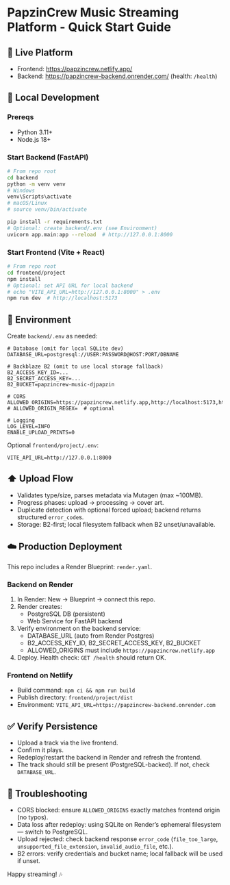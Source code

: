 # PapzinCrew Music Streaming Platform - Quick Start Guide

## 🚀 Live Platform
- Frontend: https://papzincrew.netlify.app/
- Backend: https://papzincrew-backend.onrender.com/ (health: `/health`)

## 🧪 Local Development
### Prereqs
- Python 3.11+
- Node.js 18+

### Start Backend (FastAPI)
```bash
# From repo root
cd backend
python -m venv venv
# Windows
venv\Scripts\activate
# macOS/Linux
# source venv/bin/activate

pip install -r requirements.txt
# Optional: create backend/.env (see Environment)
uvicorn app.main:app --reload  # http://127.0.0.1:8000
```

### Start Frontend (Vite + React)
```bash
# From repo root
cd frontend/project
npm install
# Optional: set API URL for local backend
# echo "VITE_API_URL=http://127.0.0.1:8000" > .env
npm run dev  # http://localhost:5173
```

## 🔐 Environment
Create `backend/.env` as needed:
```
# Database (omit for local SQLite dev)
DATABASE_URL=postgresql://USER:PASSWORD@HOST:PORT/DBNAME

# Backblaze B2 (omit to use local storage fallback)
B2_ACCESS_KEY_ID=...
B2_SECRET_ACCESS_KEY=...
B2_BUCKET=papzincrew-music-djpapzin

# CORS
ALLOWED_ORIGINS=https://papzincrew.netlify.app,http://localhost:5173,http://127.0.0.1:5173
# ALLOWED_ORIGIN_REGEX=  # optional

# Logging
LOG_LEVEL=INFO
ENABLE_UPLOAD_PRINTS=0
```
Optional `frontend/project/.env`:
```
VITE_API_URL=http://127.0.0.1:8000
```

## ⬆️ Upload Flow
- Validates type/size, parses metadata via Mutagen (max ~100MB).
- Progress phases: upload → processing → cover art.
- Duplicate detection with optional forced upload; backend returns structured `error_code`s.
- Storage: B2-first; local filesystem fallback when B2 unset/unavailable.

## ☁️ Production Deployment
This repo includes a Render Blueprint: `render.yaml`.

### Backend on Render
1. In Render: New → Blueprint → connect this repo.
2. Render creates:
   - PostgreSQL DB (persistent)
   - Web Service for FastAPI backend
3. Verify environment on the backend service:
   - DATABASE_URL (auto from Render Postgres)
   - B2_ACCESS_KEY_ID, B2_SECRET_ACCESS_KEY, B2_BUCKET
   - ALLOWED_ORIGINS must include `https://papzincrew.netlify.app`
4. Deploy. Health check: `GET /health` should return OK.

### Frontend on Netlify
- Build command: `npm ci && npm run build`
- Publish directory: `frontend/project/dist`
- Environment: `VITE_API_URL=https://papzincrew-backend.onrender.com`

## ✅ Verify Persistence
- Upload a track via the live frontend.
- Confirm it plays.
- Redeploy/restart the backend in Render and refresh the frontend.
- The track should still be present (PostgreSQL-backed). If not, check `DATABASE_URL`.

## 🧰 Troubleshooting
- CORS blocked: ensure `ALLOWED_ORIGINS` exactly matches frontend origin (no typos).
- Data loss after redeploy: using SQLite on Render’s ephemeral filesystem — switch to PostgreSQL.
- Upload rejected: check backend response `error_code` (`file_too_large`, `unsupported_file_extension`, `invalid_audio_file`, etc.).
- B2 errors: verify credentials and bucket name; local fallback will be used if unset.

Happy streaming! 🎶
